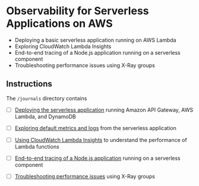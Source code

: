 # Observability for Serverless Applications on AWS

- Deploying a basic serverless application running on AWS Lambda
- Exploring CloudWatch Lambda Insights
- End-to-end tracing of a Node.js application running on a serverless component
- Troubleshooting performance issues using X-Ray groups

## Instructions

The `/journals` directory contains

- [ ] [Deploying the serverless application](journals/deployment.md) running Amazon API Gateway, AWS Lambda, and DynamoDB

- [ ] [Exploring default metrics and logs](journals/default-metrics-logs.md) from the serverless application

- [ ] [Using CloudWatch Lambda Insights](journals/lambda-insights.md) to understand the performance of Lambda functions

- [ ] [End-to-end tracing of a Node.js application](journals/tracing-application.md) running on a serverless component

- [ ] [Troubleshooting performance issues](journals/x-ray-groups.md) using X-Ray groups